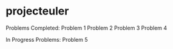 # projecteuler

Problems Completed:
  Problem 1
  Problem 2
  Problem 3
  Problem 4

In Progress Problems:
  Problem 5

